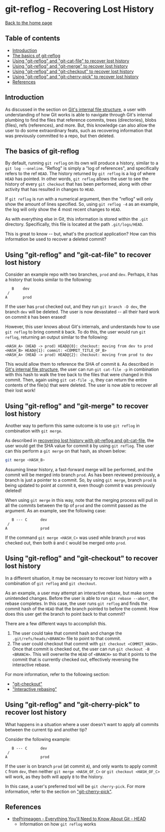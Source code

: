 git-reflog - Recovering Lost History
====================================

[Back to the home page](../README.md)

Table of contents
-----------------

- [Introduction](#introduction)
- [The basics of git-reflog](#the-basics-of-git-reflog)
- [Using "git-reflog" and "git-cat-file" to recover lost history](#using-git-reflog-and-git-cat-file-to-recover-lost-history)
- [Using "git-reflog" and "git-merge" to recover lost history](#using-git-reflog-and-git-merge-to-recover-lost-history)
- [Using "git-reflog" and "git-checkout" to recover lost history](#using-git-reflog-and-git-checkout-to-recover-lost-history)
- [Using "git-reflog" and "git-cherry-pick" to recover lost history](#using-git-reflog-and-git-cherry-pick-to-recover-lost-history)
- [References](#references)

Introduction
------------

As discussed in the section on [Git's internal file structure](git-internal-file-structure.md), a user with understanding of how Git works is able to navigate through Git's internal plumbing to find the files that reference commits, trees (directories), blobs (files), refs (references), and more. But, this knowledge can also allow the user to do some extraordinary feats, such as recovering information that was previously committed to a repo, but then deleted.

The basics of git-reflog
------------------------

By default, running `git reflog` on its own will produce a history, similar to a `git log --oneline`. "Reflog" is simply a "log of references", and specifically refers to the ref `HEAD`. The history returned by `git reflog` is a log of where `HEAD` has pointed. In other words, `git reflog` allows the user to see the history of every `git checkout` that has been performed, along with other activity that has resulted in changes to `HEAD`.

If `git reflog` is run with a numerical argument, then the "reflog" will only show the amount of lines specified. So, using `git reflog -4` as an example, the log will only show the 4 most recent changes to `HEAD`.

As with everything else in Git, this information is stored within the `.git` directory. Specifically, this file is located at the path `.git/logs/HEAD`.

This is great to know -- but, what's the practical application? How can this information be used to recover a deleted commit?

Using "git-reflog" and "git-cat-file" to recover lost history
-------------------------------------------------------------

Consider an example repo with two branches, `prod` and `dev`. Perhaps, it has a history that looks similar to the following:

```
   B    dev
 /
A       prod
```

If the user has `prod` checked out, and they run `git branch -D dev`, the branch `dev` will be deleted. The user is now devastated -- all their hard work on commit `B` has been erased!

However, this user knows about Git's internals, and understands how to use `git reflog` to bring commit `B` back. To do this, the user would run `git reflog`, returning an output similar to the following:

```
<HASH_A> (HEAD -> prod) HEAD@{0}: checkout: moving from dev to prod
<HASH_B> HEAD@{1}: commit: <COMMIT_TITLE_OF_B>
<HASH_A> (HEAD -> prod) HEAD@{2}: checkout: moving from prod to dev
```

This would allow them to reference the SHA of commit `B`. As described in [Git's internal file structure](git-internal-file-structure.md#the-files-are-in-the-computer), the user can run `git cat-file -p` in combination with this hash to walk the tree back to the files that were changed in this commit. Then, again using `git cat-file -p`, they can return the entire contents of the file(s) that were deleted. The user is now able to recover all their lost work!

Using "git-reflog" and "git-merge" to recover lost history
----------------------------------------------------------

Another way to perform this same outcome is to use `git reflog` in combination with `git merge`.

As described in [recovering lost history with git-reflog and git-cat-file](#recovering-lost-history-with-git-reflog-and-git-cat-file), the user would get the SHA value for commit `B` by using `git reflog`. The user can this perform a `git merge` on that hash, as shown below:

```bash
git merge <HASH_B>
```

Assuming linear history, a fast-forward merge will be performed, and the commit will be merged into branch `prod`. As has been reviewed previously, a branch is just a pointer to a commit. So, by using `git merge`, branch `prod` is being updated to point at commit `B`, even though commit `B` was previously deleted!

When using `git merge` in this way, note that the merging process will pull in all the commits between the tip of `prod` and the commit passed as the argument. As an example, see the following case:

```
   B --- C      dev
 /
A               prod
```

If the command `git merge <HASH_C>` was used while branch `prod` was checked out, then both `B` and `C` would be merged onto `prod`.

Using "git-reflog" and "git-checkout" to recover lost history
-------------------------------------------------------------

In a different situation, it may be necessary to recover lost history with a combination of `git reflog` and `git checkout`.

As an example, a user may attempt an interactive rebase, but make some unintended changes. Before the user is able to run `git rebase --abort`, the rebase completes. In this case, the user runs `git reflog` and finds the commit hash of the `HEAD` that the branch pointed to before the commit. How does this user get the branch to point back to that commit?

There are a few different ways to accomplish this.

1. The user could take that commit hash and change the `.git/refs/heads/<BRANCH>` file to point to that commit.
1. The user could checkout that commit with `git checkout <COMMIT_HASH>`. Once that commit is checked out, the user can run `git checkout -B <BRANCH>`. This will overwrite the `HEAD` of `<BRANCH>` so that it points to the commit that is currently checked out, effectively reversing the interactive rebase.

For more information, refer to the following section:

- ["git-checkout"](git-branch.md#creating-and-switching-to-new-branches)
- ["Interactive rebasing"](interactive-rebase.md#the-basics-of-an-interactive-rebase)

Using "git-reflog" and "git-cherry-pick" to recover lost history
----------------------------------------------------------------

What happens in a situation where a user doesn't want to apply all commits between the current tip and another tip?

Consider the following example:

```
   B --- C      dev
 /
A               prod
```

If the user is on branch `prod` (at commit `A`), and only wants to apply commit `C` from `dev`, then neither `git merge <HASH_OF_C>` or `git checkout <HASH_OF_C>` will work, as they both will apply `B` to the history.

In this case, a user's preferred tool will be `git cherry-pick`. For more information, refer to the section on ["git-cherry-pick"](git-cherry-pick.md).

References
----------

- [thePrimeagen - Everything You'll Need to Know About Git - HEAD](https://theprimeagen.github.io/fem-git/lessons/branches-merges-and-more/head)
    - Information on how `git reflog` works
